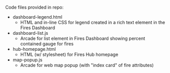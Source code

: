 Code files provided in repo:
- dashboard-legend.html
  - HTML and in-line CSS for legend created in a rich text element in the Fires Dashboard
- dashboard-list.js
  - Arcade for list element in Fires Dashboard showing percent contained gauge for fires
- hub-homepage.html
  - HTML (w/ stylesheet) for Fires Hub homepage
- map-popup.js
  - Arcade for web map popup (with "index card" of fire attributes)
